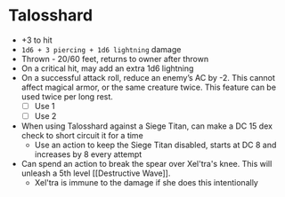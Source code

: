 # Talosshard

* +3 to hit
* `1d6 + 3 piercing + 1d6 lightning` damage
* Thrown - 20/60 feet, returns to owner after thrown
* On a critical hit, may add an extra 1d6 lightning
* On a successful attack roll, reduce an enemy’s AC by -2. This cannot affect magical armor, or the same creature twice. This feature can be used twice per long rest.
  * [ ] Use 1
  * [ ] Use 2
* When using Talosshard against a Siege Titan, can make a DC 15 dex check to short circuit it for a time
  * Use an action to keep the Siege Titan disabled, starts at DC 8 and increases by 8 every attempt
* Can spend an action to break the spear over Xel'tra's knee. This will unleash a 5th level [[Destructive Wave]].
  * Xel'tra is immune to the damage if she does this intentionally